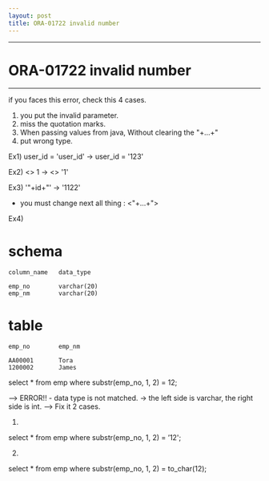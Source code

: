 ```yaml
---
layout: post
title: ORA-01722 invalid number
---
```


--------------------------
# ORA-01722 invalid number
--------------------------


if you faces this error, check this 4 cases.

1. you put the invalid parameter.
2. miss the quotation marks.
3. When passing values from java, Without clearing the "+...+"
4. put wrong type.



Ex1) user_id = 'user_id'
-> user_id = '123'

Ex2) <> 1
-> <> '1'

Ex3) '"+id+"'
-> '1122'
* you must change next all thing : <"+...+">

Ex4) 

# schema
```
column_name   data_type

emp_no        varchar(20)
emp_nm        varchar(20)
```

# table
```
emp_no        emp_nm

AA00001       Tora
1200002       James
```

select *
from emp
where substr(emp_no, 1, 2) = 12;

--> ERROR!! - data type is not matched. -> the left side is varchar, the right side is int.
--> Fix it 2 cases.

1)
select *
from emp
where substr(emp_no, 1, 2) = ’12';

2)
select *
from emp
where substr(emp_no, 1, 2) = to_char(12);
